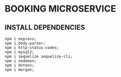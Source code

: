 # BOOKING MICROSERVICE

## INSTALL DEPENDENCIES

    npm i express;
    npm i body-parser;
    npm i http-status-codes;
    npm i mysql2;
    npm i sequelize sequelize-cli;
    npm i nodemon;
    npm i dotenv;
    npm i morgan;
